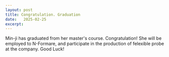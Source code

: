 ```yaml
---
layout: post
title: Congratulation. Graduation
date:   2025-02-25
excerpt: 
---
```

Min-ji has graduated from her master's course. Congratulation! She will be employed to N-Formare, and participate in the production of felexible probe at the company. Good Luck!
